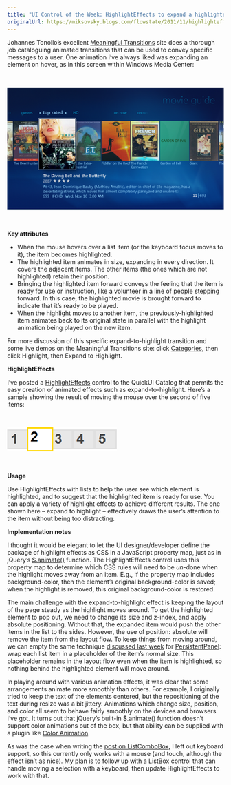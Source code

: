 ```yaml
---
title: "UI Control of the Week: HighlightEffects to expand a highlighted item without affecting layout"
originalUrl: https://miksovsky.blogs.com/flowstate/2011/11/highlighteffects.html
---
```


<p>
  Johannes Tonollo’s excellent
  <a href="http://www.ui-transitions.com">Meaningful Transitions</a> site does a
  thorough job cataloguing animated transitions that can be used to convey
  specific messages to a user. One animation I’ve always liked was expanding an
  element on hover, as in this screen within Windows Media Center:
</p>
<p>&#0160;</p>
<p>
  <img
    src="/images/flowstate/6a00d83451fb6769e20153931b3bac970b-pi.png"
    alt="Media Center Movie Guide"
  />
</p>
<p>&#0160;</p>
<p><strong>Key attributes</strong></p>
<ul>
  <li>
    When the mouse hovers over a list item (or the keyboard focus moves to it),
    the item becomes highlighted.
  </li>
  <li>
    The highlighted item animates in size, expanding in every direction. It
    covers the adjacent items. The other items (the ones which are not
    highlighted) retain their position.
  </li>
  <li>
    Bringing the highlighted item forward conveys the feeling that the item is
    ready for use or instruction, like a volunteer in a line of people stepping
    forward. In this case, the highlighted movie is brought forward to indicate
    that it’s ready to be played.
  </li>
  <li>
    When the highlight moves to another item, the previously-highlighted item
    animates back to its original state in parallel with the highlight animation
    being played on the new item.
  </li>
</ul>
<p>
  For more discussion of this specific expand-to-highlight transition and some
  live demos on the Meaningful Transitions site: click
  <a href="http://www.ui-transitions.com/#categories">Categories</a>, then click
  Highlight, then Expand to Highlight.
</p>
<p><strong>HighlightEffects</strong></p>
<p>
  I’ve posted a
  <a href="https://quickui.org/catalog/HighlightEffects">HighlightEffects</a>
  control to the QuickUI Catalog that permits the easy creation of animated
  effects such as expand-to-highlight. Here’s a sample showing the result of
  moving the mouse over the second of five items:
</p>
<p>&#0160;</p>
<p>
  <img
    src="/images/flowstate/6a00d83451fb6769e20162fc709956970d-pi.png"
    alt="HighlightEffects"
  />
</p>
<p>&#0160;</p>
<p><strong>Usage</strong></p>
<p>
  Use HighlightEffects with lists to help the user see which element is
  highlighted, and to suggest that the highlighted item is ready for use. You
  can apply a variety of highlight effects to achieve different results. The one
  shown here – expand to highlight – effectively draws the user’s attention to
  the item without being too distracting.
</p>
<p><strong>Implementation notes</strong></p>
<p>
  I thought it would be elegant to let the UI designer/developer define the
  package of highlight effects as CSS in a JavaScript property map, just as in
  jQuery’s <a href="http://api.jquery.com/animate/">$.animate()</a> function.
  The HighlightEffects control uses this property map to determine which CSS
  rules will need to be <em>un</em>-done when the highlight moves away from an
  item. E.g., if the property map includes background-color, then the element’s
  original background-color is saved; when the highlight is removed, this
  original background-color is restored.
</p>
<p>
  The main challenge with the expand-to-highlight effect is keeping the layout
  of the page steady as the highlight moves around. To get the highlighted
  element to pop out, we need to change its size and z-index, and apply absolute
  positioning. Without that, the expanded item would push the other items in the
  list to the sides. However, the use of position: absolute will remove the item
  from the layout flow. To keep things from moving around, we can empty the same
  technique
  <a
    href="/posts/2011/11-14-ui-control-of-the-week-facebook-style-persistentpanel-keeps-important-controls-from-scrolling-away.html"
    >discussed last week</a
  >
  for <a href="https://quickui.org/catalog/PersistentPanel">PersistentPanel</a>:
  wrap each list item in a placeholder of the item’s normal size. This
  placeholder remains in the layout flow even when the item is highlighted, so
  nothing behind the highlighted element will move around.
</p>
<p>
  In playing around with various animation effects, it was clear that some
  arrangements animate more smoothly than others. For example, I originally
  tried to keep the text of the elements centered, but the repositioning of the
  text during resize was a bit jittery. Animations which change size, position,
  and color all seem to behave fairly smoothly on the devices and browsers I’ve
  got. It turns out that jQuery’s built-in $.animate() function doesn’t support
  color animations out of the box, but that ability can be supplied with a
  plugin like
  <a href="http://plugins.jquery.com/project/color-animation">Color Animation</a
  >.
</p>
<p>
  As was the case when writing the
  <a
    href="/posts/2011/10-24-ui-control-of-the-week-microsoft-office-combo-boxes-still-better-than-anything-comparable-in-html.html"
    >post on ListComboBox</a
  >, I left out keyboard support, so this currently only works with a mouse (and
  touch, although the effect isn’t as nice). My plan is to follow up with a
  ListBox control that can handle moving a selection with a keyboard, then
  update HighlightEffects to work with that.
</p>
